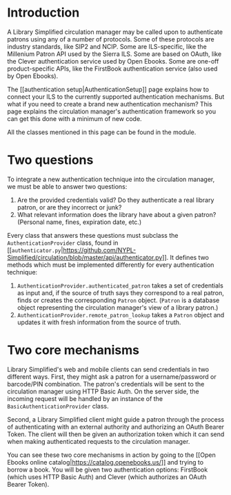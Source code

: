 # Introduction

A Library Simplified circulation manager may be called upon to authenticate patrons using any of a number of protocols. Some of these protocols are industry standards, like SIP2 and NCIP. Some are ILS-specific, like the Millenium Patron API used by the Sierra ILS. Some are based on OAuth, like the Clever authentication service used by Open Ebooks. Some are one-off product-specific APIs, like the FirstBook authentication service (also used by Open Ebooks).

The [[authentication setup|AuthenticationSetup]] page explains how to connect your ILS to the currently supported authentication mechanisms. But what if you need to create a brand new authentication mechanism? This page explains the circulation manager's authentication framework so you can get this done with a minimum of new code.

All the classes mentioned in this page can be found in the  module.

# Two questions

To integrate a new authentication technique into the circulation manager, we must be able to answer two questions:

1. Are the provided credentials valid? Do they authenticate a real library patron, or are they incorrect or junk?
2. What relevant information does the library have about a given patron? (Personal name, fines, expiration date, etc.)

Every class that answers these questions must subclass the `AuthenticationProvider` class, found in [[`authenticator.py`|https://github.com/NYPL-Simplified/circulation/blob/master/api/authenticator.py]]. It defines two methods which must be implemented differently for every authentication technique:

1. `AuthenticationProvider.authenticated_patron` takes a set of credentials as input and, if the source of truth says they correspond to a real patron, finds or creates the corresponding `Patron` object. (`Patron` is a database object representing the circulation manager's view of a library patron.)
2. `AuthenticationProvider.remote_patron_lookup` takes a `Patron` object and updates it with fresh information from the source of truth.

# Two core mechanisms

Library Simplified's web and mobile clients can send credentials in two different ways. First, they might ask a patron for a username/password or barcode/PIN combination. The patron's credentials will be sent to the circulation manager using HTTP Basic Auth. On the server side, the incoming request will be handled by an instance of the `BasicAuthenticationProvider` class.

Second, a Library Simplified client might guide a patron through the process of authenticating with an external authority and authorizing an OAuth Bearer Token. The client will then be given an authorization token which it can send when making authenticated requests to the circulation manager.

You can see these two core mechanisms in action by going to the [[Open Ebooks online catalog|https://catalog.openebooks.us/]] and trying to borrow a book. You will be given two authentication options: FirstBook (which uses HTTP Basic Auth) and Clever (which authorizes an OAuth Bearer Token).